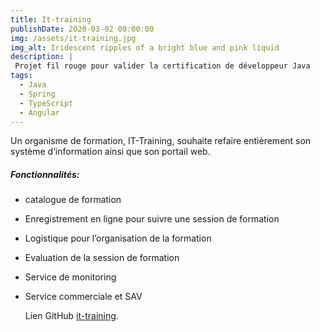 ```yaml
---
title: It-training
publishDate: 2020-03-02 00:00:00
img: /assets/it-training.jpg
img_alt: Iridescent ripples of a bright blue and pink liquid
description: |
 Projet fil rouge pour valider la certification de développeur Java
tags:
  - Java
  - Spring
  - TypeScript
  - Angular
---
```


Un organisme de formation, IT-Training, souhaite refaire entièrement son système d’information ainsi
que son portail web. 

##### Fonctionnalités:

- catalogue de formation
- Enregistrement en ligne pour suivre une session de formation
- Logistique pour l’organisation de la formation
- Evaluation de la session de formation
- Service de monitoring 
- Service commerciale et SAV

  Lien GitHub [it-training](https://github.com/It-training-cegos).
